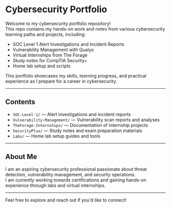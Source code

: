 # Cybersecurity Portfolio

Welcome to my cybersecurity portfolio repository!  
This repo contains my hands-on work and notes from various cybersecurity learning paths and projects, including:

- SOC Level 1 Alert Investigations and Incident Reports  
- Vulnerability Management with Qualys  
- Virtual Internships from The Forage  
- Study notes for CompTIA Security+  
- Home lab setup and scripts  

This portfolio showcases my skills, learning progress, and practical experience as I prepare for a career in cybersecurity.

---

## Contents

- `SOC-Level-1/` — Alert investigations and incident reports  
- `Vulnerability-Management/` — Vulnerability scan reports and analyses  
- `TheForage-Internships/` — Documentation of internship projects  
- `SecurityPlus/` — Study notes and exam preparation materials  
- `Labs/` — Home lab setup guides and tools

---

## About Me

I am an aspiring cybersecurity professional passionate about threat detection, vulnerability management, and security operations.  
I am currently working towards certifications and gaining hands-on experience through labs and virtual internships.

---

Feel free to explore and reach out if you'd like to connect!

